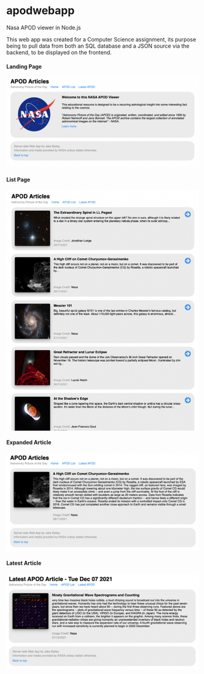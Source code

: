 # apodwebapp
Nasa APOD viewer in Node.js

This web app was created for a Computer Science assignment, its purpose being to pull data from both an SQL database and a JSON source via the backend, to be displayed on the frontend.

#### Landing Page
![landing_page](https://raw.githubusercontent.com/jakesq/apodwebapp/main/landing.png)

#### List Page
![landing_page](https://raw.githubusercontent.com/jakesq/apodwebapp/main/list.png)

#### Expanded Article
![landing_page](https://raw.githubusercontent.com/jakesq/apodwebapp/main/expanded.png)

#### Latest Article
![landing_page](https://raw.githubusercontent.com/jakesq/apodwebapp/main/latest.png)


